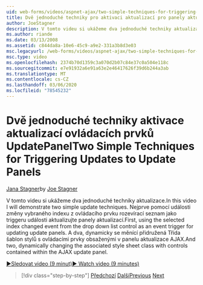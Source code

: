 ```yaml
---
uid: web-forms/videos/aspnet-ajax/two-simple-techniques-for-triggering-updates-to-update-panels
title: Dvě jednoduché techniky pro aktivaci aktualizací pro panely aktualizace | Microsoft Docs
author: JoeStagner
description: V tomto videu si ukážeme dva jednoduché techniky aktualizace. Nejprve pomocí události změny vybraného indexu z ovládacího prvku rozevírací seznam jako Event matematické...
ms.author: riande
ms.date: 03/13/2008
ms.assetid: c844da8a-10e6-45c9-a9e2-331a3b8d3e03
msc.legacyurl: /web-forms/videos/aspnet-ajax/two-simple-techniques-for-triggering-updates-to-update-panels
msc.type: video
ms.openlocfilehash: 2374b70d1359c3a070d2b07c84e37c0a504e118c
ms.sourcegitcommit: e7e91932a6e91a63e2e46417626f39d6b244a3ab
ms.translationtype: MT
ms.contentlocale: cs-CZ
ms.lasthandoff: 03/06/2020
ms.locfileid: "78545232"
---
```

# <a name="two-simple-techniques-for-triggering-updates-to-update-panels"></a><span data-ttu-id="36b8f-104">Dvě jednoduché techniky aktivace aktualizací ovládacích prvků UpdatePanel</span><span class="sxs-lookup"><span data-stu-id="36b8f-104">Two Simple Techniques for Triggering Updates to Update Panels</span></span>

<span data-ttu-id="36b8f-105">[Jana Stagner](https://github.com/JoeStagner)</span><span class="sxs-lookup"><span data-stu-id="36b8f-105">by [Joe Stagner](https://github.com/JoeStagner)</span></span>

<span data-ttu-id="36b8f-106">V tomto videu si ukážeme dva jednoduché techniky aktualizace.</span><span class="sxs-lookup"><span data-stu-id="36b8f-106">In this video I will demonstrate two simple update techniques.</span></span> <span data-ttu-id="36b8f-107">Nejprve pomocí události změny vybraného indexu z ovládacího prvku rozevírací seznam jako triggeru události aktualizujte panely aktualizací.</span><span class="sxs-lookup"><span data-stu-id="36b8f-107">First, using the selected index changed event from the drop down list control as an event trigger for updating update panels.</span></span> <span data-ttu-id="36b8f-108">A dva, dynamicky se měnící přidružená Třída šablon stylů s ovládacími prvky obsaženými v panelu aktualizace AJAX.</span><span class="sxs-lookup"><span data-stu-id="36b8f-108">And two, dynamically changing the associated style sheet class with controls contained within the AJAX update panel.</span></span>

[<span data-ttu-id="36b8f-109">&#9654;Sledovat video (9 minut)</span><span class="sxs-lookup"><span data-stu-id="36b8f-109">&#9654; Watch video (9 minutes)</span></span>](https://channel9.msdn.com/Blogs/ASP-NET-Site-Videos/two-simple-techniques-for-triggering-updates-to-update-panels)

> [!div class="step-by-step"]
> <span data-ttu-id="36b8f-110">[Předchozí](how-do-i-retrieve-values-from-server-side-ajax-controls.md)
> [Další](use-aspnet-ajax-cascading-drop-down-control-to-access-a-database.md)</span><span class="sxs-lookup"><span data-stu-id="36b8f-110">[Previous](how-do-i-retrieve-values-from-server-side-ajax-controls.md)
[Next](use-aspnet-ajax-cascading-drop-down-control-to-access-a-database.md)</span></span>
